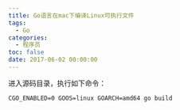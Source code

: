 ```yaml
---
title: Go语言在mac下编译Linux可执行文件
tags:
  - Go
categories:
  - 程序员
toc: false
date: 2017-06-02 00:00:00
---
```


进入源码目录，执行如下命令：
```
CGO_ENABLED=0 GOOS=linux GOARCH=amd64 go build 
```